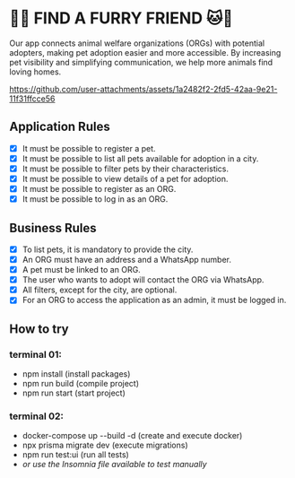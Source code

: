 # 🐶🐱 FIND A FURRY FRIEND 🐱🐶

Our app connects animal welfare organizations (ORGs) with potential adopters, making pet adoption easier and more accessible. By increasing pet visibility and simplifying communication, we help more animals find loving homes.


https://github.com/user-attachments/assets/1a2482f2-2fd5-42aa-9e21-11f31ffcce56


## Application Rules

- [x] It must be possible to register a pet.
- [x] It must be possible to list all pets available for adoption in a city.
- [x] It must be possible to filter pets by their characteristics.
- [x] It must be possible to view details of a pet for adoption.
- [x] It must be possible to register as an ORG.
- [x] It must be possible to log in as an ORG.

## Business Rules

- [x] To list pets, it is mandatory to provide the city.
- [x] An ORG must have an address and a WhatsApp number.
- [x] A pet must be linked to an ORG.
- [x] The user who wants to adopt will contact the ORG via WhatsApp.
- [x] All filters, except for the city, are optional.
- [x] For an ORG to access the application as an admin, it must be logged in.

## How to try

### terminal 01:
- npm install (install packages)
- npm run build (compile project)
- npm run start (start project)

### terminal 02:
- docker-compose up --build -d (create and execute docker)
- npx prisma migrate dev (execute migrations)
- npm run test:ui (run all tests)
- *or use the Insomnia file available to test manually*
